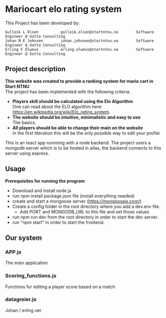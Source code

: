 # Mariocart elo rating system

This Project has been developed by:
```
Gulleik L Olsen          gulleik.olsen@startntnu.no        Software Engineer @ Gutta Consulting
Johan M E Johnsen        johan.johnsen@startntnu.no        Software Engineer @ Gutta Consulting
Erling F Olweus          erling.olweus@startntnu.no        Software Engineer @ Gutta Consulting
```


## Project description
**This website was created to provide a ranking system for mario cart in Start NTNU**  
The project has been implemented with the following criteria:

  - **Players skill should be calculated using the Elo Algorithm**  
     One can read about the ELO algorithm here: https://en.wikipedia.org/wiki/Elo_rating_system.
  - **The website should be intuitive, minimalistic and easy to use**  
     The basics.
  - **All players should be able to change their main on the website**  
     In the first itteration this will be the only possible way to edit your profile

This is an react app runnning with a node backend. The project users a mongodb server which is to be hosted in atlas, the backend connects to this server using express. 

## Usage
**Prerequisites for running the program**
- Download and install node.js
- run npm install package.json file (install everything needed)
- create and start a mongoose server (https://mongoosejs.com/)
- Create a config folder in the root directory where you add a dev.env file.
   - Add PORT and MONGODB_URL to this file and set those values
- run npm run dev from the root directory in order to start the dev server.
- run "npm start" in order to start the frontend.


## Our system

### APP.js
The main application

### Scoring_functions.js
Functions for editing a player score based on a match

### datagreier.js
Johan / erling vet

